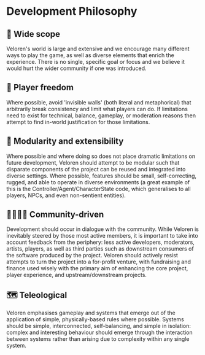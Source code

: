# Development Philosophy

## 🔭 Wide scope

Veloren's world is large and extensive and we encourage many different ways to play the game, as well as diverse
elements that enrich the experience. There is no single, specific goal or focus and we believe it would hurt the wider
community if one was introduced.

## 🗽 Player freedom

Where possible, avoid 'invisible walls' (both literal and metaphorical) that arbitrarily break consistency and limit
what players can do. If limitations need to exist for technical, balance, gameplay, or moderation reasons then attempt
to find in-world justification for those limitations.

## 🧩 Modularity and extensibility

Where possible and where doing so does not place dramatic limitations on future development, Veloren should attempt to
be modular such that disparate components of the project can be reused and integrated into diverse settings. Where
possible, features should be small, self-correcting, rugged, and able to operate in diverse environments (a great
example of this is the Controller/Agent/CharacterState code, which generalises to all players, NPCs, and even
non-sentient entities).

## 🫱🏼‍🫲🏾 Community-driven

Development should occur in dialogue with the community. While Veloren is inevitably steered by those most active
members, it is important to take into account feedback from the periphery: less active developers, moderators, artists,
players, as well as third parties such as downstream consumers of the software produced by the project. Veloren should
actively resist attempts to turn the project into a for-profit venture, with fundraising and finance used wisely with
the primary aim of enhancing the core project, player experience, and upstream/downstream projects.

## 🗺 Teleological

Veloren emphasises gameplay and systems that emerge out of the application of simple, physically-based rules where
possible. Systems should be simple, interconnected, self-balancing, and simple in isolation: complex and interesting
behaviour should emerge through the interaction between systems rather than arising due to complexity within any single
system.
